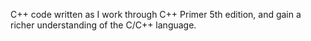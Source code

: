 C++ code written as I work through C++ Primer 5th edition, and gain a richer understanding of the C/C++ language.
